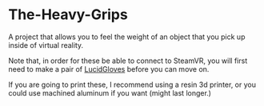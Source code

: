 # The-Heavy-Grips
A project that allows you to feel the weight of an object that you pick up inside of virtual reality.

Note that, in order for these be able to connect to SteamVR, you will first need to make a pair of [LucidGloves](https://github.com/LucidVR/lucidgloves) before you can move on.

If you are going to print these, I recommend using a resin 3d printer, or you could use machined aluminum if you want (might last longer.)
